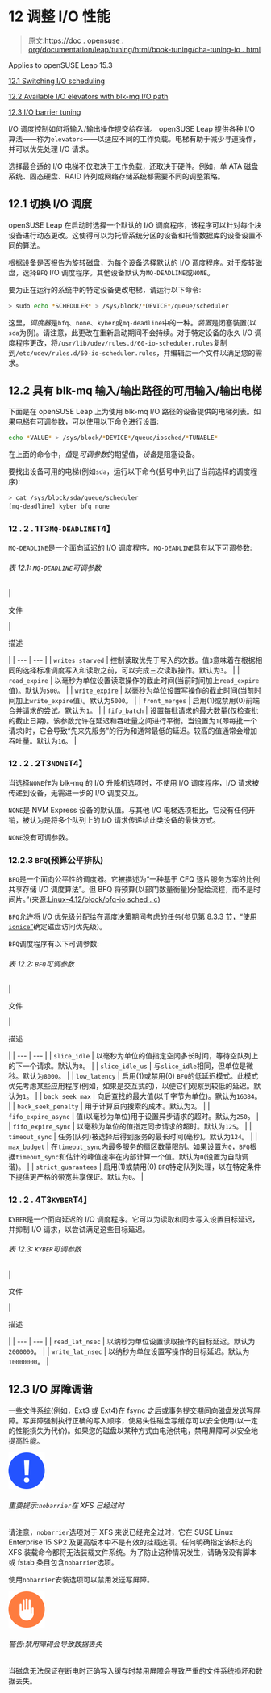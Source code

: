 # 12 调整 I/O 性能

> 原文:[https://doc . opensuse . org/documentation/leap/tuning/html/book-tuning/cha-tuning-io . html](https://doc.opensuse.org/documentation/leap/tuning/html/book-tuning/cha-tuning-io.html)

Applies to openSUSE Leap 15.3

[12.1 Switching I/O scheduling](cha-tuning-io.html#cha-tuning-io-switch)

[12.2 Available I/O elevators with blk-mq I/O path](cha-tuning-io.html#cha-tuning-io-schedulers-blkmq)

[12.3 I/O barrier tuning](cha-tuning-io.html#cha-tuning-io-barrier)

I/O 调度控制如何将输入/输出操作提交给存储。 openSUSE Leap 提供各种 I/O 算法——称为`elevators`——以适应不同的工作负载。电梯有助于减少寻道操作，并可以优先处理 I/O 请求。

选择最合适的 I/O 电梯不仅取决于工作负载，还取决于硬件。例如，单 ATA 磁盘系统、固态硬盘、RAID 阵列或网络存储系统都需要不同的调整策略。

## 12.1 切换 I/O 调度

openSUSE Leap 在启动时选择一个默认的 I/O 调度程序，该程序可以针对每个块设备进行动态更改。这使得可以为托管系统分区的设备和托管数据库的设备设置不同的算法。

根据设备是否报告为旋转磁盘，为每个设备选择默认的 I/O 调度程序。对于旋转磁盘，选择`BFQ` I/O 调度程序。其他设备默认为`MQ-DEADLINE`或`NONE`。

要为正在运行的系统中的特定设备更改电梯，请运行以下命令:

```sh
> sudo echo *SCHEDULER* > /sys/block/*DEVICE*/queue/scheduler
```

这里，*调度器*是`bfq`、`none`、`kyber`或`mq-deadline`中的一种。*装置*是闭塞装置(以`sda`为例)。请注意，此更改在重新启动期间不会持续。对于特定设备的永久 I/O 调度程序更改，将`/usr/lib/udev/rules.d/60-io-scheduler.rules`复制到`/etc/udev/rules.d/60-io-scheduler.rules`，并编辑后一个文件以满足您的需求。

## 12.2 具有 blk-mq 输入/输出路径的可用输入/输出电梯

下面是在 openSUSE Leap 上为使用 blk-mq I/O 路径的设备提供的电梯列表。如果电梯有可调参数，可以使用以下命令进行设置:

```sh
echo *VALUE* > /sys/block/*DEVICE*/queue/iosched/*TUNABLE*
```

在上面的命令中，*值*是*可调参数*的期望值，*设备*是阻塞设备。

要找出设备可用的电梯(例如`sda`，运行以下命令(括号中列出了当前选择的调度程序):

```sh
> cat /sys/block/sda/queue/scheduler
[mq-deadline] kyber bfq none
```

### 12 . 2 . 1T3`MQ-DEADLINE`T4】

`MQ-DEADLINE`是一个面向延迟的 I/O 调度程序。`MQ-DEADLINE`具有以下可调参数:

###### 表 12.1: `MQ-DEADLINE`可调参数

<colgroup><col class="1"><col class="2"></colgroup>
| 

文件

 | 

描述

 |
| --- | --- |
| `writes_starved` | 控制读取优先于写入的次数。值`3`意味着在根据相同的选择标准调度写入和读取之前，可以完成三次读取操作。默认为`3`。 |
| `read_expire` | 以毫秒为单位设置读取操作的截止时间(当前时间加上`read_expire`值)。默认为`500`。 |
| `write_expire` | 以毫秒为单位设置写操作的截止时间(当前时间加上`write_expire`值)。默认为`5000`。 |
| `front_merges` | 启用(1)或禁用(0)前端合并请求的尝试。默认为`1`。 |
| `fifo_batch` | 设置每批请求的最大数量(仅检查批的截止日期)。该参数允许在延迟和吞吐量之间进行平衡。当设置为`1`(即每批一个请求)时，它会导致“先来先服务”的行为和通常最低的延迟。较高的值通常会增加吞吐量。默认为`16`。 |

### 12 . 2 . 2T3`NONE`T4】

当选择`NONE`作为 blk-mq 的 I/O 升降机选项时，不使用 I/O 调度程序，I/O 请求被传递到设备，无需进一步的 I/O 调度交互。

`NONE`是 NVM Express 设备的默认值。与其他 I/O 电梯选项相比，它没有任何开销，被认为是将多个队列上的 I/O 请求传递给此类设备的最快方式。

`NONE`没有可调参数。

### 12.2.3 `BFQ`(预算公平排队)

`BFQ`是一个面向公平性的调度器。它被描述为“一种基于 CFQ 逐片服务方案的比例共享存储 I/O 调度算法”。但 BFQ 将预算(以部门数量衡量)分配给流程，而不是时间片。”(来源:[Linux-4.12/block/bfq-io sched . c](https://github.com/torvalds/linux/blob/6f7da290413ba713f0cdd9ff1a2a9bb129ef4f6c/block/bfq-iosched.c#L31))

`BFQ`允许将 I/O 优先级分配给在调度决策期间考虑的任务(参见[第 8.3.3 节，“使用`ionice`”](cha-tuning-resources.html#cha-tuning-resources-disk-ionice "8.3.3. Prioritizing disk access with ionice")确定磁盘访问优先级)。

`BFQ`调度程序有以下可调参数:

###### 表 12.2: `BFQ`可调参数

<colgroup><col class="1"><col class="2"></colgroup>
| 

文件

 | 

描述

 |
| --- | --- |
| `slice_idle` | 以毫秒为单位的值指定空闲多长时间，等待空队列上的下一个请求。默认为`8`。 |
| `slice_idle_us` | 与`slice_idle`相同，但单位是微秒。默认为`8000`。 |
| `low_latency` | 启用(1)或禁用(0) `BFQ`的低延迟模式。此模式优先考虑某些应用程序(例如，如果是交互式的)，以便它们观察到较低的延迟。默认为`1`。 |
| `back_seek_max` | 向后查找的最大值(以千字节为单位)。默认为`16384`。 |
| `back_seek_penalty` | 用于计算反向搜索的成本。默认为`2`。 |
| `fifo_expire_async` | 值(以毫秒为单位)用于设置异步请求的超时。默认为`250`。 |
| `fifo_expire_sync` | 以毫秒为单位的值指定同步请求的超时。默认为`125`。 |
| `timeout_sync` | 任务(队列)被选择后得到服务的最长时间(毫秒)。默认为`124`。 |
| `max_budget` | 在`timeout_sync`内最多服务的扇区数量限制。如果设置为`0`，`BFQ`根据`timeout_sync`和估计的峰值速率在内部计算一个值。默认为`0`(设置为自动调谐)。 |
| `strict_guarantees` | 启用(1)或禁用(0) `BFQ`特定队列处理，以在特定条件下提供更严格的带宽共享保证。默认为`0`。 |

### 12 . 2 . 4T3`KYBER`T4】

`KYBER`是一个面向延迟的 I/O 调度程序。它可以为读取和同步写入设置目标延迟，并抑制 I/O 请求，以尝试满足这些目标延迟。

###### 表 12.3: `KYBER`可调参数

<colgroup><col class="1"><col class="2"></colgroup>
| 

文件

 | 

描述

 |
| --- | --- |
| `read_lat_nsec` | 以纳秒为单位设置读取操作的目标延迟。默认为`2000000`。 |
| `write_lat_nsec` | 以纳秒为单位设置写操作的目标延迟。默认为`10000000`。 |

## 12.3 I/O 屏障调谐

一些文件系统(例如，Ext3 或 Ext4)在 fsync 之后或事务提交期间向磁盘发送写屏障。写屏障强制执行正确的写入顺序，使易失性磁盘写缓存可以安全使用(以一定的性能损失为代价)。如果您的磁盘以某种方式由电池供电，禁用屏障可以安全地提高性能。

![Important](img/462f4e35442e53ad1c499613dbaf1667.png "Important")

###### 重要提示:`nobarrier`在 XFS 已经过时

请注意，`nobarrier`选项对于 XFS 来说已经完全过时，它在 SUSE Linux Enterprise 15 SP2 及更高版本中不是有效的挂载选项。任何明确指定该标志的 XFS 装载命令都将无法装载文件系统。为了防止这种情况发生，请确保没有脚本或 fstab 条目包含`nobarrier`选项。

使用`nobarrier`安装选项可以禁用发送写屏障。

![Warning](img/7f251963ef58a9cd86b1db143f8023d3.png "Warning")

###### 警告:禁用障碍会导致数据丢失

当磁盘无法保证在断电时正确写入缓存时禁用屏障会导致严重的文件系统损坏和数据丢失。